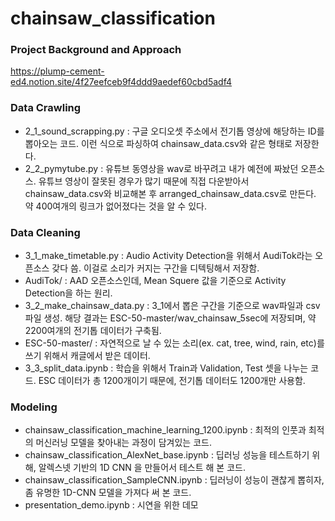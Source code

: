 # chainsaw_classification

###  Project Background and Approach
https://plump-cement-ed4.notion.site/4f27eefceb9f4ddd9aedef60cbd5adf4


### Data Crawling
- 2_1_sound_scrapping.py : 구글 오디오셋 주소에서 전기톱 영상에 해당하는 ID를 뽑아오는 코드.
이런 식으로 파싱하여 chainsaw_data.csv와 같은 형태로 저장한다.
- 2_2_pymytube.py : 유튜브 동영상을 wav로 바꾸려고 내가 예전에 짜놨던 오픈소스. 유튜브 영상이 잘못된 경우가 많기 때문에 직접 다운받아서 chainsaw_data.csv와 비교해본 후 arranged_chainsaw_data.csv로 만든다.
약 400여개의 링크가 없어졌다는 것을 알 수 있다.

### Data Cleaning
- 3_1_make_timetable.py : Audio Activity Detection을 위해서 AudiTok라는 오픈소스 갖다 씀. 이걸로 소리가 커지는 구간을 디텍팅해서 저장함.
- AudiTok/ : AAD 오픈소스인데, Mean Squere 값을 기준으로 Activity Detection을 하는 원리.
- 3_2_make_chainsaw_data.py : 3_1에서 뽑은 구간을 기준으로 wav파일과 csv파일 생성. 해당 결과는 ESC-50-master/wav_chainsaw_5sec에 저장되며, 약 2200여개의 전기톱 데이터가 구축됨.
- ESC-50-master/ : 자연적으로 날 수 있는 소리(ex. cat, tree, wind, rain, etc)를 쓰기 위해서 캐글에서 받은 데이터.
- 3_3_split_data.ipynb : 학습을 위해서 Train과 Validation, Test 셋을 나누는 코드. ESC 데이터가 총 1200개이기 때문에, 전기톱 데이터도 1200개만 사용함.

### Modeling
- chainsaw_classification_machine_learning_1200.ipynb : 최적의 인풋과 최적의 머신러닝 모델을 찾아내는 과정이 담겨있는 코드. 
- chainsaw_classification_AlexNet_base.ipynb : 딥러닝 성능을 테스트하기 위해, 알렉스넷 기반의 1D CNN 을 만들어서 테스트 해 본 코드.
- chainsaw_classification_SampleCNN.ipynb : 딥러닝이 성능이 괜찮게 뽑히자, 좀 유명한 1D-CNN 모델을 가져다 써 본 코드.
- presentation_demo.ipynb : 시연을 위한 데모
